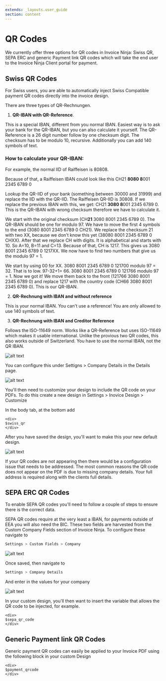 ```yaml
---
extends: _layouts.user_guide 
section: content
---
```


# QR Codes

We currently offer three options for QR codes in Invoice Ninja: Swiss QR, SEPA ERC and generic Payment link QR codes which will take the end user to the Invoice Ninja Client portal for payment.

## Swiss QR Codes

For Swiss users, you are able to automatically inject Swiss Compatible payment QR codes directly into the invoice design.

There are three types of QR-Rechnungen. 

1. **QR-IBAN with QR-Reference**. 

This is a special IBAN, different from you normal IBAN. Easiest way is to ask your bank for the QR-IBAN, but you can also calculate it yourself. 
The QR-Reference is a 26 digit number follow by one checksum digit. The checksum has to be modulo 10, recursive. Additionally you can add 140 symbols of text.

### How to calculate your QR-IBAN:

For example, the normal IID of Raiffeisen is 80808. 

Because of that, a Raiffeisen IBAN could look like this  CH21 **8080 8**001 2345 6789 0

Lookup the QR-IID of your bank (something between 30000 and 31999) and replace the IID with the QR-IID. The Raiffeisen QR-IID is 30808. If we replace the previous IBAN with this, we get:  CH21 **3080 8**001 2345 6789 0. This is the QR-IBAN with wrong checksum therefore we have to calculate it. 

We start with the original checksum (CH**21** 3080 8001 2345 6789 0). The QR-IBAN should be one for modulo 97. We have to move the first 4 symbols to the end (3080 8001 2345 6789 0 CH21). We replace the checksum 21 with two XX, because we don't know this yet (38080 8001 2345 6789 0 CHXX). After that we replace CH with digits. It is alphabetical and starts with 10. So A=10, B=11 and C=13. Because of that, CH is 1217. This gives us 3080 8001 2345 6789 0 1217XX. We now have to find two numbers that give us the modulo 97 = 1. 

We start by using 00 for XX. 3080 8001 2345 6789 0 121700 modulo 97 = 32. That is to low. 97-32+1= 66.  3080 8001 2345 6789 0 121766 modulo 97 = 1. Now we got it! We move them back to the front (121766 3080 8001 2345 6789 0) and replace 1217 with the country code (CH66 3080 8001 2345 6789 0). This is our QR-IBAN. 


2. **QR-Rechnung with IBAN and without reference**

This is your normal IBAN. You can't use a reference! You are only allowed to use 140 symbols of text.

3. **QR-Rechnung with IBAN and Creditor Reference**

Follows the ISO-11649 norm. Works like a QR-Reference but uses ISO-11649 which makes it usable international. Unlike the provious two QR codes, this also works outside of Switzerland. You have to use the normal IBAN, not the QR IBAN. 

![alt text](/assets/images/pdf_customization/swiss_qrcode1.png "Swiss QR Codes")

You can configure this under Settigns > Company Details in the Details page.


![alt text](/assets/images/pdf_customization/swiss_qrcode3.png "Swiss QR Codes")

You'll then need to customize your design to include the QR code on your PDFs. To do this create a new design in Settings > Inovice Design > Customize

In the body tab, at the bottom add

```
<div>
$swiss_qr
</div>
```

After you have saved the design, you'll want to make this your new default design.


![alt text](/assets/images/pdf_customization/swiss_qrcode2.png "Swiss QR Codes")


If your QR codes are not appearing then there would be a configuration issue that needs to be addressed. The most common reasons the QR code does not appear on the PDF is due to missing company details. Your full address is required along with the clients full details.

## SEPA ERC QR Codes

To enable SEPA QR codes you'll need to follow a couple of steps to ensure there is the correct data.

SEPA QR codes require at the very least a IBAN, for payments outside of EEA you will also need the BIC. These two fields are harvested from the Custom Company Fields section of Invoice Ninja. To configure these navigate to

```bash
Settings > Custom Fields > Company
``` 

![alt text](/assets/images/user_guide/iban_bic.png "IBAN and BIC configuration")


Once saved, then navigate to

```bash
Settings > Company Details
``` 

And enter in the values for your company

![alt text](/assets/images/user_guide/iban_bic_2.png "IBAN and BIC configuration")


In your custom design, you'll then want to insert the variable that allows the QR code to be injected, for example.


```
<div>
$sepa_qr_code
</div>
```

## Generic Payment link QR Codes


Generic payment QR codes can easily be applied to your Invoice PDF using the following block in your custom Design


```
<div>
$payment_qrcode
</div>
```

